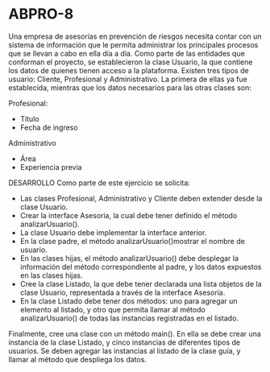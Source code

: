 # ABPRO-8


Una empresa de asesorías en prevención de riesgos necesita contar con un sistema de información que le permita administrar los principales procesos que se llevan a cabo en ella día a día.
Como parte de las entidades que conforman el proyecto, se establecieron la clase Usuario, la que contiene los datos de quienes tienen acceso a la plataforma. Existen tres tipos de usuario: Cliente, Profesional y Administrativo. La primera de ellas ya fue establecida, mientras que los datos necesarios para las otras clases son:

Profesional:
- Título
- Fecha de ingreso

Administrativo
- Área
- Experiencia previa

DESARROLLO
Como parte de este ejercicio se solicita:
- Las clases Profesional, Administrativo y Cliente deben extender desde la clase Usuario.
- Crear la interface Asesoria, la cual debe tener definido el método analizarUsuario().
- La clase Usuario debe implementar la interface anterior.
- En la clase padre, el método analizarUsuario()mostrar el nombre de usuario.
- En las clases hijas, el método analizarUsuario() debe desplegar la información del método correspondiente al padre, y los datos expuestos en las clases hijas.
- Cree la clase Listado, la que debe tener declarada una lista objetos de la clase Usuario, representada a través de la interface Asesoria.
- En la clase Listado debe tener dos métodos: uno para agregar un elemento al listado, y otro que permita llamar al método analizarUsuario() de todas las instancias registradas en el listado.

Finalmente, cree una clase con un método main(). En ella se debe crear una instancia de la clase Listado, y cinco instancias de diferentes tipos de usuarios. Se deben agregar las instancias al listado de la clase guía, y llamar al método que despliega los datos.
